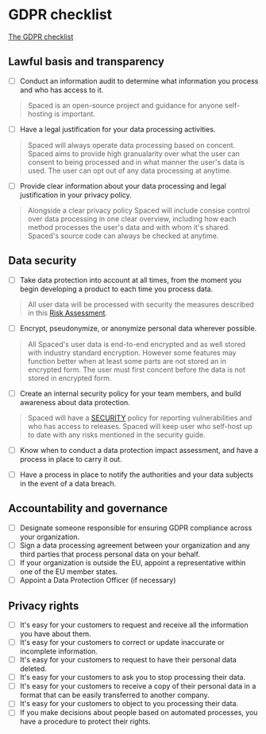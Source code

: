 # GDPR checklist

[The GDPR checklist](https://gdpr.eu/checklist/)

## Lawful basis and transparency

- [ ] Conduct an information audit to determine what information you process and who has access to it.

> Spaced is an open-source project and guidance for anyone self-hosting is important.

<!-- Organizations that have at least 250 employees or conduct higher-risk data processing are required to keep an up-to-date and detailed list of their processing activities and be prepared to show that list to regulators upon request. The best way to demonstrate GDPR compliance is using a data protection impact assessment Organizations with fewer than 250 employees should also conduct an assessment because it will make complying with the GDPR's other requirements easier. In your list, you should include: the purposes of the processing, what kind of data you process, who has access to it in your organization, any third parties (and where they are located) that have access, what you're doing to protect the data (e.g. encryption), and when you plan to erase it (if possible). -->

- [ ] Have a legal justification for your data processing activities.

> Spaced will always operate data processing based on concent. Spaced aims to provide high granualarity over what the user can consent to being processed and in what manner the user's data is used. The user can opt out of any data processing at anytime.

<!-- Processing of data is illegal under the GDPR unless you can justify it according to one of six conditions listed in Article 6. There are other provisions related to children and special categories of personal data in Articles 7-11. Review these provisions, choose a lawful basis for processing, and document your rationale. Note that if you choose "consent" as your lawful basis, there are extra obligations, including giving data subjects the ongoing opportunity to revoke consent. If "legitimate interests" is your lawful basis, you must be able to demonstrate you have conducted a privacy impact assessment. -->

- [ ] Provide clear information about your data processing and legal justification in your privacy policy.

> Alongside a clear privacy policy Spaced will include consise control over data processing in one clear overview, including how each method processes the user's data and with whom it's shared. Spaced's source code can always be checked at anytime.

<!-- You need to tell people that you're collecting their data and why (Article 12). You should explain how the data is processed, who has access to it, and how you're keeping it safe. This information should be included in your privacy policy and provided to data subjects at the time you collect their data. It must be presented "in a concise, transparent, intelligible and easily accessible form, using clear and plain language, in particular for any information addressed specifically to a child." -->

## Data security

- [ ] Take data protection into account at all times, from the moment you begin developing a product to each time you process data.

> All user data will be processed with security the measures described in this [Risk Assessment](risk_assessment.md).

<!-- You must follow the principles of "data protection by design and by default," including implementing "appropriate technical and organizational measures" to protect data. In other words, data protection is something you now have to consider whenever you do anything with other people's personal data. You also need to make sure any processing of personal data adheres to the data protection principles outlined in Article 5. Technical measures include encryption, and organizational measures are things like limiting the amount of personal data you collect or deleting data you no longer need. The point is that it needs to be something you and your employees are always aware of. -->

- [ ] Encrypt, pseudonymize, or anonymize personal data wherever possible.

> All Spaced's user data is end-to-end encrypted and as well stored with industry standard encryption. However some features may function better when at least some parts are not stored an in encrypted form. The user must first concent before the data is not stored in encrypted form.

<!-- Most of the productivity tools used by businesses are now available with end-to-end encryption built in, including email, messaging, notes, and cloud storage. The GDPR requires organizations to use encryption or pseudeonymization whenever feasible. -->

- [ ] Create an internal security policy for your team members, and build awareness about data protection.

> Spaced will have a [SECURITY](../SECURITY.md) policy for reporting vulnerabilities and who has access to releases. Spaced will keep user who self-host up to date with any risks mentioned in the security guide.

<!-- Even if your technical security is strong, operational security can still be a weak link. Create a security policy that ensures your team members are knowledgeable about data security. It should include guidance about email security, passwords, two-factor authentication, device encryption, and VPNs. Employees who have access to personal data and non-technical employees should receive extra training in the requirements of the GDPR. -->

- [ ] Know when to conduct a data protection impact assessment, and have a process in place to carry it out.

>

- [ ] Have a process in place to notify the authorities and your data subjects in the event of a data breach.

## Accountability and governance

- [ ] Designate someone responsible for ensuring GDPR compliance across your organization.
- [ ] Sign a data processing agreement between your organization and any third parties that process personal data on your behalf.
- [ ] If your organization is outside the EU, appoint a representative within one of the EU member states.
- [ ] Appoint a Data Protection Officer (if necessary)

## Privacy rights

- [ ] It's easy for your customers to request and receive all the information you have about them.
- [ ] It's easy for your customers to correct or update inaccurate or incomplete information.
- [ ] It's easy for your customers to request to have their personal data deleted.
- [ ] It's easy for your customers to ask you to stop processing their data.
- [ ] It's easy for your customers to receive a copy of their personal data in a format that can be easily transferred to another company.
- [ ] It's easy for your customers to object to you processing their data.
- [ ] If you make decisions about people based on automated processes, you have a procedure to protect their rights.

<!-- Making Spaced GDPR-proof, it is (at minimum) required to have the following in place:

Personal data is identified and processed in a fair way (meaning that you do not process data for any purpose other and the legitimate purposes)
Personal data is well managed and protected from data breaches
Personal data can be updated but also deleted from your system
Personal data is saved such that it is clear where it is stored (in case you need to update it or remove it from the system). -->
